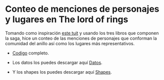 # Conteo de menciones de personajes y lugares en The lord of rings

Tomando como inspiración [este tuit](https://twitter.com/andrewheiss/status/1291380121069330432) y
 usando los tres libros que componen la saga, hice un conteo de las
menciones de personajes que conforman la comunidad del anillo así como los
lugares más representativos.

+ [Codigo](https://www.kaggle.com/mokosan/lord-of-the-rings-character-data/data?select=LordOfTheRingsBook.json) completo.

+ Los datos los puedes descargar aquí
[Datos](https://www.kaggle.com/mokosan/lord-of-the-rings-character-data/data?select=LordOfTheRingsBook.json).

+ Y los shapes los puedes descargar aquí
[Shapes](https://github.com/jvangeld/ME-GIS).
